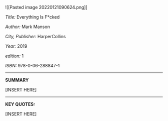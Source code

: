 ![[Pasted image 20220121090624.png]]

_Title:_
Everything Is F*cked

_Author:_
Mark Manson

_City, Publisher:_
HarperCollins

_Year:_ 
2019

_edition:_ 1

_ISBN:_ 
978-0-06-288847-1


---
**SUMMARY**

[INSERT HERE]



---
**KEY QUOTES:**

[INSERT HERE]